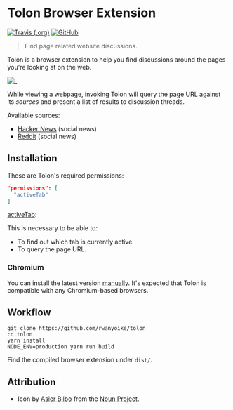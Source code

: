 # Tolon Browser Extension

[![Travis (.org)](https://img.shields.io/travis/rwanyoike/tolon)](https://travis-ci.org/rwanyoike/time2relax)
[![GitHub](https://img.shields.io/github/license/rwanyoike/tolon)](LICENSE)

> Find page related website discussions.

Tolon is a browser extension to help you find discussions around the pages you're looking at on the web.

![_](https://i.imgur.com/I9kMBC9.png)

While viewing a webpage, invoking Tolon will query the page URL against its _sources_ and present a list of results to discussion threads.

Available sources:

- [Hacker News](https://news.ycombinator.com/) (social news)
- [Reddit](https://old.reddit.com/) (social news)

## Installation

These are Tolon's required permissions:

```json
"permissions": [
  "activeTab"
]
```

[activeTab](https://browserext.github.io/browserext/#active-tab):

This is necessary to be able to:

- To find out which tab is currently active.
- To query the page URL.

### Chromium

You can install the latest version [manually](https://github.com/rwanyoike/tolon/releases). It's expected that Tolon is compatible with any Chromium-based browsers.

## Workflow

```shell
git clone https://github.com/rwanyoike/tolon
cd tolon
yarn install
NODE_ENV=production yarn run build
```

Find the compiled browser extension under `dist/`.

## Attribution

- Icon by [Asier Bilbo](https://thenounproject.com/asierbilbo) from the [Noun Project](https://thenounproject.com).
